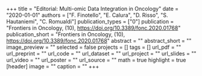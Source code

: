 +++
title = "Editorial: Multi-omic Data Integration in Oncology"
date = "2020-01-01"
authors = ["F. Finotello", "E. Calura", "D. Risso", "S. Hautaniemi", "C. Romualdi"]
publication_types = ["0"]
publication = "Frontiers in Oncology, (10), https://doi.org/10.3389/fonc.2020.01768"
publication_short = "Frontiers in Oncology, (10), https://doi.org/10.3389/fonc.2020.01768"
abstract = ""
abstract_short = ""
image_preview = ""
selected = false
projects = []
tags = []
url_pdf = ""
url_preprint = ""
url_code = ""
url_dataset = ""
url_project = ""
url_slides = ""
url_video = ""
url_poster = ""
url_source = ""
math = true
highlight = true
[header]
image = ""
caption = ""
+++

